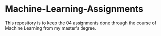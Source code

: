 # Machine-Learning-Assignments
This repository is to keep the 04 assignments done through the course of Machine Learning from my master's degree. 
